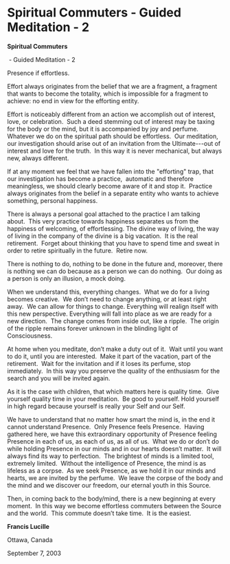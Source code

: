 # Spiritual Commuters - Guided Meditation - 2

**Spiritual Commuters**

&nbsp;- Guided Meditation - 2

Presence if effortless.

Effort always originates from the belief that we are a fragment, a fragment that wants to become the totality, which is impossible for a fragment to achieve: no end in view for the efforting entity.&nbsp;

Effort is noticeably different from an action we accomplish out of interest, love, or celebration.&nbsp;&nbsp;Such a deed stemming out of interest may be taxing for the body or the mind, but it is accompanied by joy and perfume. Whatever we do on the spiritual path should be effortless.&nbsp;&nbsp;Our meditation, our investigation should arise out of an invitation from the Ultimate---out of interest and love for the truth.&nbsp;&nbsp;In this way it is never mechanical, but always new, always different.&nbsp;&nbsp;

If at any moment we feel that we have fallen into the "efforting" trap, that our investigation has become a practice, &nbsp;automatic and therefore meaningless, we should clearly become aware of it and stop it.&nbsp;&nbsp;Practice always originates from the belief in a separate entity who wants to achieve something, personal happiness.&nbsp;

There is always a personal goal attached to the practice I am talking about.&nbsp;&nbsp;This very practice towards happiness separates us from the happiness of welcoming, of effortlessing.&nbsp;The divine way of living, the way of living in the company of the divine is a big vacation.&nbsp;&nbsp;It is the real retirement.&nbsp;&nbsp;Forget about thinking that you have to spend time and sweat in order to retire spiritually in the future.&nbsp;&nbsp;Retire now.&nbsp;

There is nothing to do, nothing to be done in the future and, moreover, there is nothing we can do because as a person we can do nothing.&nbsp;&nbsp;Our doing as a person is only an illusion, a mock doing.&nbsp;

When we understand this, everything changes.&nbsp;&nbsp;What we do for a living becomes creative.&nbsp;&nbsp;We don&rsquo;t need to change anything, or at least right away.&nbsp;&nbsp;We can allow for things to change. Everything will realign itself with this new perspective.&nbsp;Everything will fall into place as we are ready for a new direction.&nbsp;&nbsp;The change comes from inside out, like a ripple.&nbsp;&nbsp;The origin of the ripple remains forever unknown in the blinding light of Consciousness.&nbsp;

At home when you meditate, don&rsquo;t make a duty out of it.&nbsp;&nbsp;Wait until you want to do it, until you are interested.&nbsp;&nbsp;Make it part of the vacation, part of the retirement.&nbsp;&nbsp;Wait for the invitation and if it loses its perfume, stop immediately.&nbsp;&nbsp;In this way you preserve the quality of the enthusiasm for the search and you will be invited again.&nbsp;

As it is the case with children, that which matters here is quality time.&nbsp;&nbsp;Give yourself quality time in your meditation.&nbsp;&nbsp;Be good to yourself.&nbsp;Hold yourself in high regard because yourself is really your Self and our Self.

We have to understand that no matter how smart the mind is, in the end it cannot understand Presence.&nbsp;&nbsp;Only Presence feels Presence.&nbsp;&nbsp;Having gathered here, we have this extraordinary opportunity of Presence feeling Presence in each of us, as each of us, as all of us.&nbsp;&nbsp;What we do or don&rsquo;t do while holding Presence in our minds and in our hearts doesn&rsquo;t matter.&nbsp;&nbsp;It will always find its way to perfection.&nbsp;&nbsp;The brightest of minds is a limited tool, extremely limited.&nbsp;&nbsp;Without the intelligence of Presence, the mind is as lifeless as a corpse.&nbsp;&nbsp;As we seek Presence, as we hold it in our minds and hearts, we are invited by the perfume.&nbsp;&nbsp;We leave the corpse of the body and the mind and we discover our freedom, our eternal youth in this Source.&nbsp;

Then, in coming back to the body/mind, there is a new beginning at every moment.&nbsp;&nbsp;In this way we become effortless commuters between the Source and the world.&nbsp;&nbsp;This commute doesn&rsquo;t take time.&nbsp;&nbsp;It is the easiest.

**Francis Lucille**

Ottawa, Canada

September 7, 2003

